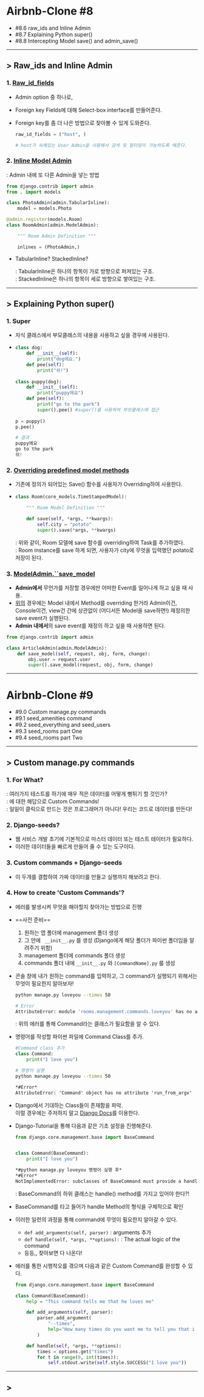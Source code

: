 # Airbnb-Clone #8

- #8.6 raw_ids and Inline Admin
- #8.7 Explaining Python super()
- #8.8 Intercepting Model save() and admin_save()

---

## > Raw_ids and Inline Admin

### 1. [Raw_id_fields](https://docs.djangoproject.com/en/3.0/ref/contrib/admin/#django.contrib.admin.ModelAdmin.raw_id_fields)

- Admin option 중 하나로,

- Foreign key Fields에 대해 Select-box interface를 만들어준다.

- Foreign key를 좀 더 나은 방법으로 찾아볼 수 있게 도와준다.

  ```python
  raw_id_fields = ("host", )
  
  # host가 속해있는 User Admin을 사용해서 검색 및 필터링이 가능하도록 해준다.
  ```

### 2. [Inline Model Admin](https://docs.djangoproject.com/en/3.0/ref/contrib/admin/#inlinemodeladmin-objects)

: Admin 내에 또 다른 Admin을 넣는 방법

```python
from django.contrib import admin
from . import models

class PhotoAdmin(admin.TabularInline):
    model = models.Photo

@admin.register(models.Room)
class RoomAdmin(admin.ModelAdmin):

    """ Room Admin Definition """

    inlines = (PhotoAdmin,)
```

- TabularInline? StackedInline?

  : TabularInline은 하나의 항목이 가로 방향으로 퍼져있는 구조.  
  : StackedInline은 하나의 항목이 세로 방향으로 쌓여있는 구조.

---

## > Explaining Python super()

### 1. Super

- 자식 클래스에서 부모클래스의 내용을 사용하고 싶을 경우에 사용된다.

- ```python
  class dog:
      def __init__(self):
          print("dog에요.")
      def pee(self):
          print("쉬!")
          
  class puppy(dog):
      def __init__(self):
          print("puppy에요")
      def pee(self):
          print("go to the park")
          super().pee() #super()를 사용하여 부모클래스에 접근
          
  p = puppy()
  p.pee()
  
  # 결과
  puppy에요
  go to the park
  쉬!
  ```

### 2. [Overriding predefined model methods](https://docs.djangoproject.com/en/3.0/topics/db/models/#overriding-predefined-model-methods)

- 기존에 정의가 되어있는 Save() 함수를 사용자가 Overriding하여 사용한다.

- ```python
  class Room(core_models.TimeStampedModel):
  
      """ Room Model Definition """
  
      def save(self, *args, **kwargs):
          self.city = "potato"
          super().save(*args, **kwargs)
  ```

  : 위와 같이, Room 모델에 save 함수를 overriding하여 Task를 추가하였다.  
  : Room instance를 save 하게 되면, 사용자가 city에 무엇을 입력했던 potato로 저장이 된다.

### 3. [ModelAdmin.``save_model](https://docs.djangoproject.com/en/3.0/ref/contrib/admin/#django.contrib.admin.ModelAdmin.save_model)

- **Admin에서** 무언가를 저장할 경우에만 어떠한 Event를 일어나게 하고 싶을 때 사용.
- [위의](#2.-Overriding-predefined-model-methods) 경우에는 Model 내에서 Method를 overriding 한거라 Admin이건, Console이건, view건 간에 상관없이 (어디서든 Model을 save하면!) 재정의한 save event가 실행된다.
- **Admin 내에서**의 save event를 재정의 하고 싶을 때 사용하면 된다.

````python
from django.contrib import admin

class ArticleAdmin(admin.ModelAdmin):
    def save_model(self, request, obj, form, change):
        obj.user = request.user
        super().save_model(request, obj, form, change)
````

---



# Airbnb-Clone #9

- #9.0 Custom manage.py commands
- #9.1 seed_amenities command
- #9.2 seed_everything and seed_users
- #9.3 seed_rooms part One
- #9.4 seed_rooms part Two

---

## > Custom manage.py commands

### 1. For What?

: 여러가지 테스트를 하기에 매우 적은 데이터를 어떻게 뻥튀기 할 것인가?  
: 에 대한 해답으로 Custom Commands!  
: 일일이 클릭으로 만드는 것은 프로그래머가 아니다! 우리는 코드로 데이터를 만든다!

### 2. Django-seeds?

- 웹 서비스 개발 초기에 기본적으로 마스터 데이터 또는 테스트 테이터가 필요하다.
- 이러한 데이터들을 빠르게 만들어 줄 수 있는 도구이다.

### 3. Custom commands + Django-seeds

- 이 두개를 결합하여 가짜 데이터를 만들고 실행까지 해보려고 한다.

### 4. How to create 'Custom Commands'?

- 에러를 발생시켜 무엇을 해야할지 찾아가는 방법으로 진행

- ==사전 준비==

  1. 원하는 앱 폴더에 management 폴더 생성
  2. 그 안에 ` __init__.py` 를 생성 (Django에게 해당 폴더가 파이썬 폴더임을 알려주기 위함)
  3. management 폴더에 commands 폴더 생성
  4. commands 폴더 내에 `__init__.py` 와 `[CommandName].py` 를 생성

- 콘솔 창에 내가 원하는 command를 입력하고, 그 command가 실행되기 위해서는 무엇이 필요한지 알아보자!

  ```bash
  python manage.py loveyou --times 50
  
  # Error
  AttributeError: module 'rooms.management.commands.loveyou' has no attribute 'Command'
  ```

  : 위의 에러를 통해 Command라는 클래스가 필요함을 알 수 있다.

- 명령어를 작성할 파이썬 파일에 Command Class를 추가.

  ````python
  #Command class 추가
  class Command:
      print("I love you")
  ````

  ````bash
  # 명령어 실행
  python manage.py loveyou --times 50
  ````

  ```markdown
  *#Error*
  AttributeError: 'Command' object has no attribute 'run_from_argv'
  ```

- Django에서 기대하는 Class들이 존재함을 파악.  
  이럴 경우에는 주저하지 말고 [Django Docs](https://docs.djangoproject.com/en/3.0/howto/custom-management-commands/#module-django.core.management)를 이용한다.

- Django-Tutorial을 통해 다음과 같은 기초 설정을 진행해준다.

  ```python
  from django.core.management.base import BaseCommand
  
  
  class Command(BaseCommand):
      print("I love you")
  ```

  ```markdown
  *#python manage.py loveyou 명령어 실행 후*
  *#Error*
  NotImplementedError: subclasses of BaseCommand must provide a handle() method
  ```

  : BaseCommand의 하위 클래스는 handle() method를 가지고 있어야 한다?!

- BaseCommand를 타고 들어가 handle Method의 형식을 구체적으로 확인

- 이러한 일련의 과정을 통해 command에 무엇이 필요한지 알아갈 수 있다.

  - `def add_arguments(self, parser)`  : arguments 추가
  - `def handle(self, *args, **options):` : The actual logic of the command
  - 등등,, 찾아보면 다 나온다!

- 에러를 통한 시행착오를 겪으며 다음과 같은 Custom Command를 완성할 수 있다.

  ````python
  from django.core.management.base import BaseCommand
  
  class Command(BaseCommand):
      help = "This command tells me that he loves me"
  
      def add_arguments(self, parser):
          parser.add_argument(
              "--times",
              help="How many times do you want me to tell you that i love you?",
          )
  
      def handle(self, *args, **options):
          times = options.get("times")
          for t in range(0, int(times)):
              self.stdout.write(self.style.SUCCESS("I love you"))
  ````

  

---

## > 

